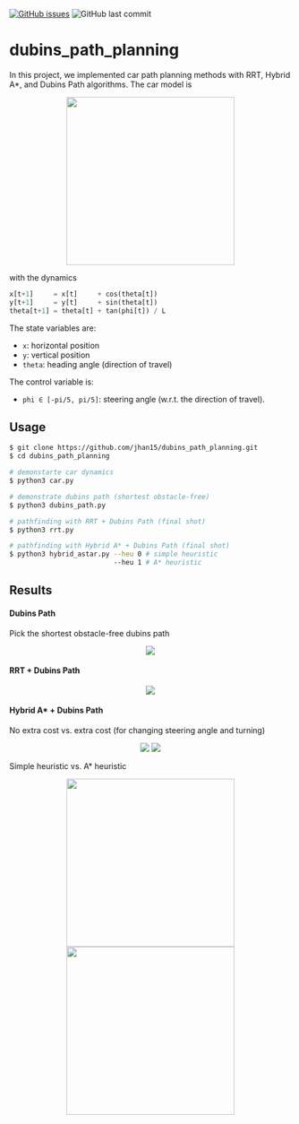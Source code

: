 
[![GitHub issues](https://img.shields.io/github/issues/jhan15/dubins_path_planning)](https://github.com/jhan15/dubins_path_planning/issues)
![GitHub last commit](https://img.shields.io/github/last-commit/jhan15/dubins_path_planning?color=ff69b4)

# dubins_path_planning

In this project, we implemented car path planning methods with RRT, Hybrid A*, and Dubins Path algorithms. The car model is

<p align="center">
  <img src="https://github.com/jhan15/dubins_path_planning/blob/master/images/car_model.png?raw=true" width="300">
</p>

with the dynamics

```python
x[t+1]     = x[t]     + cos(theta[t])
y[t+1]     = y[t]     + sin(theta[t])
theta[t+1] = theta[t] + tan(phi[t]) / L
```

The state variables are:
 - `x`: horizontal position
 - `y`: vertical position
 - `theta`: heading angle (direction of travel)

The control variable is:
 - `phi ∈ [-pi/5, pi/5]`: steering angle (w.r.t. the direction of travel).

## Usage

```bash
$ git clone https://github.com/jhan15/dubins_path_planning.git
$ cd dubins_path_planning

# demonstarte car dynamics
$ python3 car.py

# demonstrate dubins path (shortest obstacle-free)
$ python3 dubins_path.py

# pathfinding with RRT + Dubins Path (final shot)
$ python3 rrt.py

# pathfinding with Hybrid A* + Dubins Path (final shot)
$ python3 hybrid_astar.py --heu 0 # simple heuristic
                          --heu 1 # A* heuristic
```

## Results

#### Dubins Path

Pick the shortest obstacle-free dubins path

<p align="center">
  <img src="https://user-images.githubusercontent.com/62132206/131924167-b09d1d31-0676-4fe2-8002-d2c251c1ef84.gif?raw=true">
</p>

#### RRT + Dubins Path

<p align="center">
  <img src="https://user-images.githubusercontent.com/62132206/131924166-94441f7c-3f55-40d1-b5a9-a5c04d9b191a.gif?raw=true">
</p>

#### Hybrid A* + Dubins Path

No extra cost vs. extra cost (for changing steering angle and turning)

<p align="center">
  <img src="https://user-images.githubusercontent.com/62132206/131924165-a2145aa0-35d0-4d24-9df2-0a1d85460d1b.gif?raw=true">
  <img src="https://user-images.githubusercontent.com/62132206/131924168-64db34a3-77a1-435d-aadf-ce7268268ec7.gif?raw=true">
</p>

Simple heuristic vs. A* heuristic

<p align="center">
  <img src="https://user-images.githubusercontent.com/62132206/131811135-cf837e22-924b-4dd3-b47a-06ecf8b36236.png?raw=true" width="300">
  <img src="https://user-images.githubusercontent.com/62132206/131811131-74093f80-d5a8-4127-8fdf-2ec614a1cb5c.png?raw=true" width="300">
</p>
